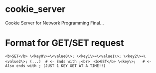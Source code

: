 # cookie_server
Cookie Server for Network Programming Final...

# Format for GET/SET request
```<b>SET</b> \<key0\>=\<value0\>; \<key1\>=\<value1\>; \<key2\>=\<value2\>; (...)  # <- Ends with ;<br> ```
```<b>GET</b> \<key\>;   # <- Also ends with ; (JUST 1 KEY GET AT A TIME!!) ```
